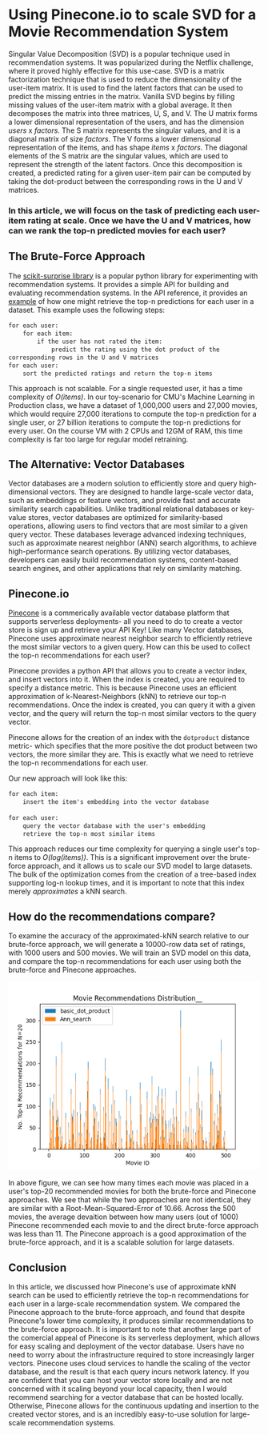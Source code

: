 
# Using Pinecone.io to scale SVD for a Movie Recommendation System

Singular Value Decomposition (SVD) is a popular technique used in recommendation systems. It was popularized during the Netflix challenge, where it proved highly effective for this use-case. SVD is a matrix factorization technique that is used to reduce the dimensionality of the user-item matrix. It is used to find the latent factors that can be used to predict the missing entries in the matrix. Vanilla SVD begins by filling missing values of the user-item matrix with a global average. It then decomposes the matrix into three matrices, U, S, and V. The U matrix forms a lower dimensional representation of the users, and has the dimension *users* x *factors*. The S matrix represents the singular values, and it is a diagonal matrix of size *factors*. The V forms a lower dimensional representation of the items, and has shape *items* x *factors*. The diagonal elements of the S matrix are the singular values, which are used to represent the strength of the latent factors. Once this decomposition is created, a predicted rating for a given user-item pair can be computed by taking the dot-product between the corresponding rows in the U and V matrices.

### In this article, we will focus on the task of predicting each user-item rating at scale. Once we have the U and V matrices, how can we rank the top-n predicted movies for each user? 

## The Brute-Force Approach

The [scikit-surprise library](https://surprise.readthedocs.io/en/stable/) is a popular python library for experimenting with recommendation systems. It provides a simple API for building and evaluating recommendation systems. In the API reference, it provides an [example](https://surprise.readthedocs.io/en/stable/FAQ.html#top-n-recommendations-py) of how one might retrieve the top-n predictions for each user in a dataset. This example uses the following steps:
```{verbatim}
for each user:
    for each item:
        if the user has not rated the item:
            predict the rating using the dot product of the corresponding rows in the U and V matrices
for each user:
    sort the predicted ratings and return the top-n items
```
This approach is not scalable. For a single requested user, it has a time complexity of *O(items)*. In our toy-scenario for CMU's Machine Learning in Production class, we have a dataset of 1,000,000 users and 27,000 movies, which would require 27,000 iterations to compute the top-n prediction for a single user, or 27 billion iterations to compute the top-n predictions for every user. On the course VM with 2 CPUs and 12GM of RAM, this time complexity is far too large for regular model retraining. 

## The Alternative: Vector Databases
Vector databases are a modern solution to efficiently store and query high-dimensional vectors. They are designed to handle large-scale vector data, such as embeddings or feature vectors, and provide fast and accurate similarity search capabilities. Unlike traditional relational databases or key-value stores, vector databases are optimized for similarity-based operations, allowing users to find vectors that are most similar to a given query vector. These databases leverage advanced indexing techniques, such as approximate nearest neighbor (ANN) search algorithms, to achieve high-performance search operations. By utilizing vector databases, developers can easily build recommendation systems, content-based search engines, and other applications that rely on similarity matching.

## Pinecone.io
[Pinecone](https://pinecone.io)  is a commerically available vector database platform that supports serverless deployments- all you need to do to create a vector store is sign up and retrieve your API Key! Like many Vector databases, Pinecone uses approximate nearest neighbor search to efficiently retrieve the most similar vectors to a given query. How can this be used to collect the top-n recommendations for each user?

Pinecone provides a python API that allows you to create a vector index, and insert vectors into it. When the index is created, you are required to specify a distance metric. This is because Pinecone uses an efficient approximation of k-Nearest-Neighbors (kNN) to retrieve our top-n recommendations. Once the index is created, you can query it with a given vector, and the query will return the top-n most similar vectors to the query vector.

Pinecone allows for the creation of an index with the `dotproduct` distance metric- which specifies that the more positive the dot product between two vectors, the more similar they are. This is exactly what we need to retrieve the top-n recommendations for each user.

Our new approach will look like this:

```{verbatim}
for each item:
    insert the item's embedding into the vector database

for each user:
    query the vector database with the user's embedding
    retrieve the top-n most similar items
```

This approach reduces our time complexity for querying a single user's top-n items to *O(log(items))*. This is a significant improvement over the brute-force approach, and it allows us to scale our SVD model to large datasets. The bulk of the optimization comes from the creation of a tree-based index supporting log-n lookup times, and it is important to note that this index merely *approximates* a kNN search. 

## How do the recommendations compare?
To examine the accuracy of the approximated-kNN search relative to our brute-force approach, we will generate a 10000-row data set of ratings, with 1000 users and 500 movies. We will train an SVD model on this data, and compare the top-n recommendations for each user using both the brute-force and Pinecone approaches. 

![Recommendation Comparison](Movie_Recommendations_Distribution__.png)

In above figure, we can see how many times each movie was placed in a user's top-20 recommended movies for both the brute-force and Pinecone approaches. We see that while the two approaches are not identical, they are similar with a Root-Mean-Squared-Error of 10.66. Across the 500 movies, the average devaition between how many users (out of 1000) Pinecone recommended each movie to and the direct brute-force approach was less than 11. The Pinecone approach is a good approximation of the brute-force approach, and it is a scalable solution for large datasets.

## Conclusion
In this article, we discussed how Pinecone's use of approximate kNN search can be used to efficiently retrieve the top-n recommendations for each user in a large-scale recommendation system. We compared the Pinecone approach to the brute-force approach, and found that despite Pinecone's lower time complexity, it produces similar recommendations to the brute-force approach. It is important to note that another large part of the comercial appeal of Pinecone is its serverless deployment, which allows for easy scaling and deployment of the vector database. Users have no need to worry about the infrastructure required to store increasingly larger vectors. Pinecone uses cloud services to handle the scaling of the vector database, and the result is that each query incurs network latency. If you are confident that you can host your vector store locally and are not concerned with it scaling beyond your local capacity, then I would recommend searching for a vector database that can be hosted locally. Otherwise, Pinecone allows for the continuous updating and insertion to the created vector stores, and is an incredibly easy-to-use solution for large-scale recommendation systems.
